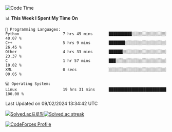 
<!--START_SECTION:waka-->
![Code Time](http://img.shields.io/badge/Code%20Time-3%2C257%20hrs%2023%20mins-blue)

📊 **This Week I Spent My Time On** 

```text
💬 Programming Languages: 
Python                   7 hrs 49 mins       ██████████░░░░░░░░░░░░░░░   40.07 % 
C++                      5 hrs 9 mins        ███████░░░░░░░░░░░░░░░░░░   26.45 % 
Other                    4 hrs 33 mins       ██████░░░░░░░░░░░░░░░░░░░   23.37 % 
C                        1 hr 57 mins        ███░░░░░░░░░░░░░░░░░░░░░░   10.02 % 
XML                      0 secs              ░░░░░░░░░░░░░░░░░░░░░░░░░   00.05 % 

💻 Operating System: 
Linux                    19 hrs 31 mins      █████████████████████████   100.00 % 
```


 Last Updated on 09/02/2024 13:34:42 UTC
<!--END_SECTION:waka-->


[![Solved.ac프로필](http://mazassumnida.wtf/api/generate_badge?boj=hckim96)](https://solved.ac/hckim96)[![Solved.ac streak](http://mazandi.herokuapp.com/api?handle=hckim96&theme=dark)](https://solved.ac/hckim96)


[![CodeForces Profile](https://cf.leed.at?id=hckim96)](https://codeforces.com/profile/hckim96)

